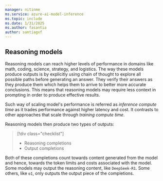 ```yaml
---
manager: nitinme
ms.service: azure-ai-model-inference
ms.topic: include
ms.date: 1/31/2025
ms.author: fasantia
author: santiagxf
---
```


## Reasoning models

Reasoning models can reach higher levels of performance in domains like math, coding, science, strategy, and logistics. The way these models produce outputs is by explicitly using chain of thought to explore all possible paths before generating an answer. They verify their answers as they produce them which helps them to arrive to better more accurate conclusions. This means that reasoning models may require less context in prompting in order to produce effective results. 

Such way of scaling model's performance is referred as *inference compute time* as it trades performance against higher latency and cost. It contrasts to other approaches that scale through *training compute time*. 

Reasoning models then produce two types of outputs:

> [!div class="checklist"]
> * Reasoning completions
> * Output completions

Both of these completions count towards content generated from the model and hence, towards the token limits and costs associated with the model. Some models may output the reasoning content, like `DeepSeek-R1`. Some others, like `o1`, only outputs the output piece of the completions.
